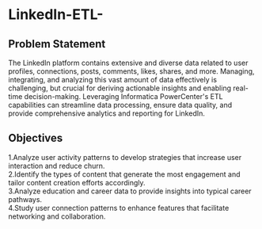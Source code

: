 # LinkedIn-ETL-

## Problem Statement
The LinkedIn platform contains extensive and diverse data related to user profiles, connections, posts, comments, likes, shares, and more. Managing, integrating, and analyzing this vast amount of data effectively is challenging, but crucial for deriving actionable insights and enabling real-time decision-making. Leveraging Informatica PowerCenter's ETL capabilities can streamline data processing, ensure data quality, and provide comprehensive analytics and reporting for LinkedIn.

## Objectives
1.Analyze user activity patterns to develop strategies that increase user interaction and reduce churn.<br>
2.Identify the types of content that generate the most engagement and tailor content creation efforts accordingly.<br>
3.Analyze education and career data to provide insights into typical career pathways.<br>
4.Study user connection patterns to enhance features that facilitate networking and collaboration.<br>
